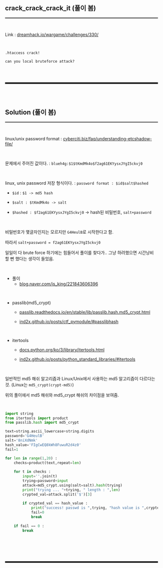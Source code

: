 ## crack_crack_crack_it (풀이 봄)
<hr style="border-top: 1px solid;"><br>

Link 
: <a href="https://dreamhack.io/wargame/challenges/330/" target="_blank">dreamhack.io/wargame/challenges/330/</a>

<br>

```
.htaccess crack!

can you local bruteforce attack?
```

<br><br>
<hr style="border: 2px solid;">
<br><br>

## Solution (풀이 봄)
<hr style="border-top: 1px solid;"><br>

linux/unix password format 
: <a href="https://www.cyberciti.biz/faq/understanding-etcshadow-file/" target="_blank">cyberciti.biz/faq/understanding-etcshadow-file/</a> 

<br>

문제에서 주어진 값이다.
: ```blueh4g:$1$tKmdMk4o$f2ag61EKYysxJYgI5ckvj0```

<br>

linux, unix password 저장 형식이다.
: ```password format : $id$salt$hashed```

+ ```$id``` : ```$1 -> md5 hash```

+ ```$salt : $tKmdMk4o -> salt```

+ ```$hashed : $f2ag61EKYysxJYgI5ckvj0``` -> hash된 비밀번호, ```salt+password```

<br>

비밀번호가 몇글자인지는 모르지만 ```G4HeulB```로 시작한다고 함. 

따라서 ```salt+password = f2ag61EKYysxJYgI5ckvj0```

일일이 다 brute force 하기에는 힘들어서 풀이를 찾다가.. 그냥 하려했으면 시간낭비 할 뻔 했다는 생각이 들었음.

<br>

+ 풀이
    + <a href="https://blog.naver.com/is_king/221843606396" target="_blank">blog.naver.com/is_king/221843606396</a>

<br>

+ passlib(md5_crypt) 
    
    + <a href="https://passlib.readthedocs.io/en/stable/lib/passlib.hash.md5_crypt.html" target="_blank">passlib.readthedocs.io/en/stable/lib/passlib.hash.md5_crypt.html</a>

    + <a href="https://ind2x.github.io/posts/ctf_pymodule/#passlibhash" target="_blank">ind2x.github.io/posts/ctf_pymodule/#passlibhash</a>

<br>

+ itertools 

    + <a href="https://docs.python.org/ko/3/library/itertools.html" target="_blank">docs.python.org/ko/3/library/itertools.html</a>

    + <a href="https://ind2x.github.io/posts/python_standard_libraries/#itertools" target="_blank">ind2x.github.io/posts/python_standard_libraries/#itertools</a>

<br>

일반적인 md5 해쉬 알고리즘과 Linux/Unix에서 사용하는 md5 알고리즘이 다르다는 것. (Linux는 ```md5_crypt(crypt-md5)```)

위의 풀이에서 md5 해쉬와 md5_crypt 해쉬의 차이점을 보여줌.

<br>

```python
import string
from itertools import product
from passlib.hash import md5_crypt

text=string.ascii_lowercase+string.digits
password='G4HeulB'
salt='8niXdNmk'
hash_value='FIgCwEQ8kWh8FuwuR2d4z0'
fail=1

for len in range(1,20) :
    checks=product(text,repeat=len)
    
    for t in checks :
        input=''.join(t)
        trying=password+input
        attack=md5_crypt.using(salt=salt).hash(trying)
        print("trying ... "+trying, " length : ",len)
        crypted_val=attack.split('$')[3]
    
        if crypted_val == hash_value :
            print("success! passwd is ",trying, "hash value is ",crypted_val)
            fail=0
            break
    
    if fail == 0 :
        break
```

<br>

<br><br>
<hr style="border: 2px solid;">
<br><br>
